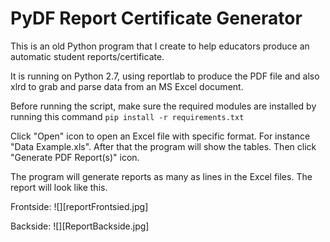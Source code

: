 # PyDF Report Certificate Generator

This is an old Python program that I create to help educators produce an automatic student reports/certificate.

It is running on Python 2.7, using reportlab to produce the PDF file and also xlrd to grab and parse data from an MS Excel document.

Before running the script, make sure the required modules are installed by running this command `pip install -r requirements.txt`

Click "Open" icon to open an Excel file with specific format. For instance "Data Example.xls". After that the program will show the tables. Then click "Generate PDF Report(s)" icon.

The program will generate reports as many as lines in the Excel files. The report will look like this.

Frontside: 
![][reportFrontsied.jpg]

Backside:
![][ReportBackside.jpg]